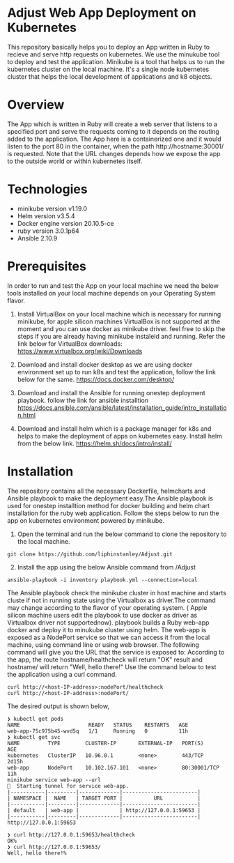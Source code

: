 # Adjust Web App Deployment on Kubernetes
This repository basically helps you to deploy an App written in Ruby to recieve and serve http requests on kubernetes. We use the minukube tool to deploy and test the application. Minikube is a tool that helps us to run the kubernetes cluster on the local machine. It's a single node kubernetes cluster that helps the local development of applications and k8 objects.

# Overview
The App which is written in Ruby will create a web server that listens to a specified port and serve the requests coming to it depends on the routing added to the application. The App here is a containerized one and it would listen to the port 80 in the container, when the path http://hostname:30001/ is requested. Note that the URL changes depends how we expose the app to the outside world or within kubernetes itself.

# Technologies
* minikube version v1.19.0
* Helm version v3.5.4
* Docker engine version 20.10.5-ce
* ruby version 3.0.1p64
* Ansible 2.10.9

# Prerequisites
In order to run and test the App on your local machine we need the below tools installed on your local machine depends on your Operating System flavor.

1. Install VirtualBox on your local machine which is necessary for running minikube, for apple silicon machines VirtualBox is not supported at the moment and you can use docker as minikube driver. feel free to skip the steps if you are already having minikube instaleld and running. Refer the link below for VirtualBox downloads: https://www.virtualbox.org/wiki/Downloads

2. Download and install docker desktop as we are using docker environment set up to run k8s and test the application, follow the link below for the same. https://docs.docker.com/desktop/

3. Download and install the Ansible for running onestep deployment playbook. follow the link for ansible installtion https://docs.ansible.com/ansible/latest/installation_guide/intro_installation.html

4. Download and install helm which is a package manager for k8s and helps to make the deployment of apps on kubernetes easy. Install helm from the below link. https://helm.sh/docs/intro/install/

# Installation
The repository contains all the necessary Dockerfile, helmcharts and Ansible playbook to make the deployment easy.The Ansible playbook is used for onestep installtion method for docker building and helm chart installation for the ruby web application. Follow the steps below to run the app on kubernetes environment powered by minikube.

1. Open the terminal and run the below command to clone the repository to the local machine.
```
git clone https://github.com/liphinstanley/Adjust.git
```
2. Install the app using the below Ansible command from /Adjust
```
ansible-playbook -i inventory playbook.yml --connection=local
```

The Ansible playbook check the minikube cluster in host machine and starts cluste if not in running state using the Virtualbox as driver.The command may change according to the flavor of your operating system. ( Apple silicon machine users edit the playbook to use docker as driver as Virtualbox driver not supportednow). playbook builds a Ruby web-app docker and deploy it to minukube cluster using helm. The web-app is exposed as a NodePort service so that we can access it from the local machine, using command line or using web browser. 
The following command will give you the URL that the service is exposed to:
According to the app, the route hostname/healthcheck will return "OK" result and hostname/ will return "Well, hello there!" Use the command below to test the application using a curl command.
```
curl http://<host-IP-address>:nodePort/healthcheck
curl http://<host-IP-address>:nodePort/
```
The desired output is shown below,
```
❯ kubectl get pods
NAME                      READY   STATUS    RESTARTS   AGE
web-app-75c975b45-wvd5q   1/1     Running   0          11h
❯ kubectl get svc
NAME         TYPE        CLUSTER-IP       EXTERNAL-IP   PORT(S)        AGE
kubernetes   ClusterIP   10.96.0.1        <none>        443/TCP        2d15h
web-app      NodePort    10.102.167.101   <none>        80:30001/TCP   11h
minikube service web-app --url
🏃  Starting tunnel for service web-app.
|-----------|---------|-------------|------------------------|
| NAMESPACE |  NAME   | TARGET PORT |          URL           |
|-----------|---------|-------------|------------------------|
| default   | web-app |             | http://127.0.0.1:59653 |
|-----------|---------|-------------|------------------------|
http://127.0.0.1:59653

❯ curl http://127.0.0.1:59653/healthcheck
OK%
❯ curl http://127.0.0.1:59653/
Well, hello there!%
```

